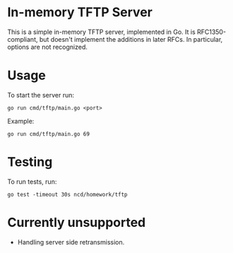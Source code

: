 # In-memory TFTP Server

This is a simple in-memory TFTP server, implemented in Go.  It is
RFC1350-compliant, but doesn't implement the additions in later RFCs.  In
particular, options are not recognized.

# Usage

To start the server run:

```
go run cmd/tftp/main.go <port>
```

Example:

```
go run cmd/tftp/main.go 69
```

# Testing

To run tests, run:

```
go test -timeout 30s ncd/homework/tftp
```

# Currently unsupported

* Handling server side retransmission.